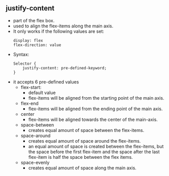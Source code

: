 ## justify-content
* part of the flex box.
* used to align the flex-items along the main axis.
* It only works if the following values are set:
	```
	display: flex
	flex-direction: value
	```
* Syntax:
	```
	Selector {
		justify-content: pre-defined-keyword;
	}
	```
* it accepts 6 pre-defined values
	* flex-start: 
		* default value
		* flex-items will be aligned from the starting point of the main axis.
	* flex-end
		* flex-items will be aligned from the ending point of the main axis.
	* center
		* flex-items will be aligned towards the center of the main-axis.
	* space-between
		* creates equal amount of space between the flex-items.
	* space-around
		* creates equal amount of space around the flex-items.
		* an equal amount of space is created between the flex-items, but the space before the first flex-item and the space after the last flex-item is half the space between the flex items.
	* space-evenly
		* creates equal amount of space along the main axis.
		
